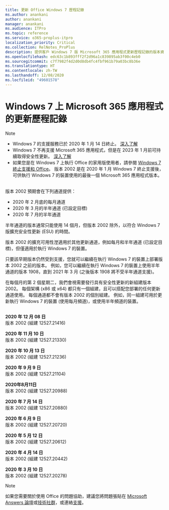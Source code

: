 ```yaml
---
title: 更新 Office Windows 7 歷程記錄
ms.author: anankani
author: anankani
manager: anankani
ms.audience: ITPro
ms.topic: reference
ms.service: o365-proplus-itpro
localization_priority: Critical
ms.collection: RelNotes_ProPlus
description: 提供客戶 Windows 7 版 Microsoft 365 應用程式更新歷程記錄的版本資訊
ms.openlocfilehash: edc63c1b893fff2f2d96a1c839895ab3f00c4eb0
ms.sourcegitcommit: c7f7982f4d2d0d8db4fc4fbf961b79a03bc8b36e
ms.translationtype: HT
ms.contentlocale: zh-TW
ms.lasthandoff: 12/08/2020
ms.locfileid: "49601578"
---
```

# <a name="update-history-for-microsoft-365-apps-on-windows-7"></a>Windows 7 上 Microsoft 365 應用程式的更新歷程記錄 

 > [!NOTE]
>
>- Windows 7 的支援服務已於 2020 年 1 月 14 日終止。 [深入了解](https://www.microsoft.com/microsoft-365/windows/end-of-windows-7-support?rtc=1)
>- Windows 7 不再支援 Microsoft 365 應用程式，但是在 2023 年 1 月前可持續取得安全性更新。 [深入了解](https://docs.microsoft.com/DeployOffice/windows-7-support)
>- 如果您是在 Windows 7 上執行 Office 的家用版使用者，請參閱 [Windows 7 終止支援和 Office](https://support.office.com/en-us/article/windows-7-end-of-support-and-office-78f20fab-b57b-44d7-8368-06a8493f3cb9?ui=en-US&rs=en-US&ad=US)。
版本 2002 是在 2020 年 1 月 Windows 7 終止支援後，可供執行 Windows 7 的裝置使用的最後一個 Microsoft 365 應用程式版本。  

版本 2002 預期會在下列通道提供：
- 2020 年 2 月底的每月通道
- 2020 年 3 月的半年通道 (已設定目標)
- 2020 年 7 月的半年通道

半年通道的版本通常只能使用 14 個月，但版本 2002 除外，以符合 Windows 7 版擴充安全性更新 (ESU) 的時間。

版本 2002 的擴充可用性漜適用於其他更新通道，例如每月和半年通道 (已設定目標)，但僅適用於執行 Windows 7 的裝置。

只要該早期版本仍然受到支援，您就可以繼續在執行 Windows 7 的裝置上部署版本 2002 之前的版本。 例如，您可以繼續在執行 Windows 7 的裝置上使用半年通道的版本 1908，直到 2021 年 3 月 (之後版本 1908 將不受半年通道支援)。

在每個月的第 2 個星期二，我們會視需要發行具有安全性更新的新組建版本 2002。 每個架構 (x86 或 x64) 都只有一個組建，且可以搭配您部署的任何更新通道使用。 每個通道都不會有版本 2002 的個別組建。 例如，同一組建可用於更新執行 Windows 7 的裝置 (使用每月頻道)，或使用半年頻道的裝置。

##

[//]: # (DO NOT REMOVE)

**2020 年 12 月 08 日**<br/>
版本 2002 (組建 12527.21416)<br/>

**2020 年 11 月 10 日**<br/>
版本 2002 (組建 12527.21330)<br/>

**2020 年 10 月 13 日**<br/>
版本 2002 (組建 12527.21236)<br/>

**2020 年 9 月 9 日**<br/>
版本 2002 (組建 12527.21104)<br/>

**2020年8月11日**<br/>
版本 2002 (組建 12527.20988)<br/>

**2020 年 7 月 14 日**<br/>
版本 2002 (組建 12527.20880)<br/>

**2020 年 6 月 9 日**<br/>
版本 2002 (組建 12527.20720)<br/>

**2020 年 5 月 12 日**<br/>
版本 2002 (組建 12527.20612)<br/>

**2020 年 4 月 14 日**<br/>
版本 2002 (組建 12527.20442)<br/>

**2020 年 3 月 10 日**<br/>
版本 2002 (組建 12527.20278)<br/>




> [!NOTE]
> 如果您需要關於使用 Office 的問題協助，建議您將問題張貼在 [Microsoft Answers 論壇](https://answers.microsoft.com/)或[技術社群](https://techcommunity.microsoft.com/)，或連絡[支援](https://support.microsoft.com/contactus)。
